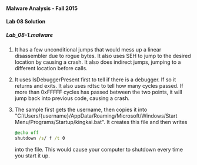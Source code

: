 #### Malware Analysis - Fall 2015
#### Lab 08 Solution

##### Lab_08-1.malware

1. It has a few unconditional jumps that would mess up a linear disassembler due to rogue bytes. It also uses SEH to jump to the desired location by causing a crash. It also does indirect jumps, jumping to a different location before calls.
	
2. It uses IsDebuggerPresent first to tell if there is a debugger. If so it returns and exits. It also uses rdtsc to tell how many cycles passed. If more than 0xFFFFF cycles has passed between the two points, it will jump back into previous code, causing a crash.
	
3. The sample first gets the username, then copies it into "C:\Users/{username}/AppData/Roaming/Microsoft/Windows/Start Menu/Programs/Startup/kingkai.bat". It creates this file and then writes 
   ```cmd
   @echo off
   shutdown /s/ f /t 0
   ```
   into the file. This would cause your computer to shutdown every time you start it up.
